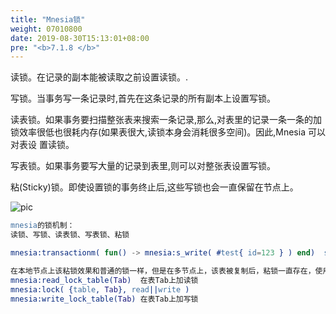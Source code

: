 ```yaml
---
title: "Mnesia锁"
weight: 07010800
date: 2019-08-30T15:13:01+08:00
pre: "<b>7.1.8 </b>"
---
```

读锁。在记录的副本能被读取之前设置读锁。.

写锁。当事务写一条记录时,首先在这条记录的所有副本上设置写锁。

 读表锁。如果事务要扫描整张表来搜索一条记录,那么,对表里的记录一条一条的加锁效率很低也很耗内存(如果表很大,读锁本身会消耗很多空间)。因此,Mnesia 可以对表设
置读锁。

写表锁。如果事务要写大量的记录到表里,则可以对整张表设置写锁。

粘(Sticky)锁。即使设置锁的事务终止后,这些写锁也会一直保留在节点上。

![pic](/images/screenshot_1534763454242.png)

```erlang
mnesia的锁机制：
读锁、写锁、读表锁、写表锁、粘锁 

mnesia:transactionm( fun() -> mnesia:s_write( #test{ id=123 } ) end)  s_write/1函数用粘锁来代替write/1普通的锁 

在本地节点上该粘锁效果和普通的锁一样，但是在多节点上，该表被复制后，粘锁一直存在，使用普通的锁需要在其他节点上新建 
mnesia:read_lock_table(Tab)  在表Tab上加读锁     
mnesia:lock( {table, Tab}, read||write ) 
mnesia:write_lock_table(Tab) 在表Tab上加写锁

```
